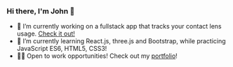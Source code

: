 ### Hi there, I'm John 👋

- 🔭 I’m currently working on a fullstack app that tracks your contact lens usage. [Check it out!](https://johnmichaeld.github.io/contact-Solution/)
- 🌱 I’m currently learning React.js, three.js and Bootstrap, while practicing JavaScript ES6, HTML5, CSS3!
- 👨‍💻 Open to work opportunities! Check out my [portfolio](https://johnmichaeld.github.io/portfolio/)!


<!--
**JohnMichaelD/JohnMichaelD** is a ✨ _special_ ✨ repository because its `README.md` (this file) appears on your GitHub profile.

Here are some ideas to get you started:

- 🔭 I’m currently working on ...
- 🌱 I’m currently learning ...
- 👯 I’m looking to collaborate on ...
- 🤔 I’m looking for help with ...
- 💬 Ask me about ...
- 📫 How to reach me: ...
- 😄 Pronouns: ...
- ⚡ Fun fact: ...
-->
